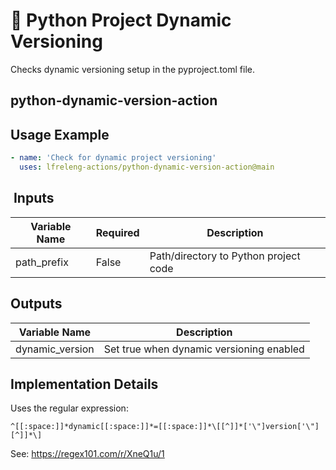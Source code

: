 <!--
SPDX-License-Identifier: Apache-2.0
SPDX-FileCopyrightText: 2025 The Linux Foundation
-->

# 🐍 Python Project Dynamic Versioning

Checks dynamic versioning setup in the pyproject.toml file.

## python-dynamic-version-action

## Usage Example

```yaml
- name: 'Check for dynamic project versioning'
  uses: lfreleng-actions/python-dynamic-version-action@main
```

##  Inputs

<!-- markdownlint-disable MD013 -->

| Variable Name       | Required | Description                           |
| ------------------- | -------- | ------------------------------------- |
| path_prefix         | False    | Path/directory to Python project code |

## Outputs

<!-- markdownlint-disable MD013 -->

| Variable Name   | Description                              |
| --------------- | ---------------------------------------- |
| dynamic_version | Set true when dynamic versioning enabled |

<!-- markdownlint-enable MD013 -->

## Implementation Details

Uses the regular expression:

```console
^[[:space:]]*dynamic[[:space:]]*=[[:space:]]*\[[^]]*['\"]version['\"][^]]*\]
```

See: <https://regex101.com/r/XneQ1u/1>
